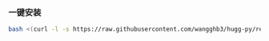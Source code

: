 ### 一键安装

```bash
bash <(curl -l -s https://raw.githubusercontent.com/wangghb3/hugg-py/refs/heads/main/test.sh)
```
